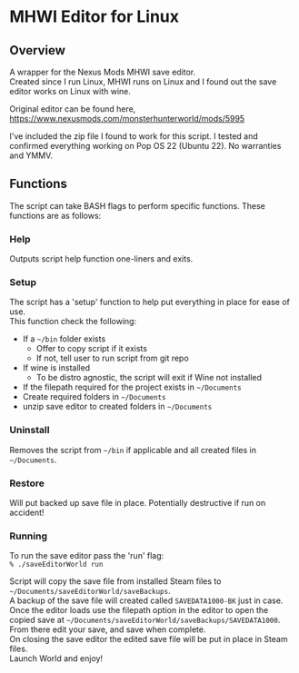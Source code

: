 # MHWI Editor for Linux

## Overview
A wrapper for the Nexus Mods MHWI save editor. <br>
Created since I run Linux, MHWI runs on Linux and I found out the save editor works on Linux with wine. <br>

Original editor can be found here, <br>
https://www.nexusmods.com/monsterhunterworld/mods/5995 <br>

I've included the zip file I found to work for this script. I tested and confirmed everything working on
Pop OS 22 (Ubuntu 22). No warranties and YMMV. <br>

## Functions
The script can take BASH flags to perform specific functions. These functions are as follows: <br>

### Help 
Outputs script help function one-liners and exits. 

### Setup
The script has a 'setup' function to help put everything in place for ease of use. <br>
This function check the following:
* If a `~/bin` folder exists
  - Offer to copy script if it exists
  - If not, tell user to run script from git repo
* If wine is installed
  - To be distro agnostic, the script will exit if Wine not installed
* If the filepath required for the project exists in `~/Documents`
* Create required folders in `~/Documents` 
* unzip save editor to created folders in `~/Documents`

### Uninstall
Removes the script from `~/bin` if applicable and all created files in `~/Documents`. <br>

### Restore
Will put backed up save file in place. Potentially destructive if run on accident! <br>

### Running
To run the save editor pass the 'run' flag: <br>
`% ./saveEditorWorld run`

Script will copy the save file from installed Steam files to `~/Documents/saveEditorWorld/saveBackups`. <br>
A backup of the save file will created called `SAVEDATA1000-BK` just in case. <br>
Once the editor loads use the filepath option in the editor to open the copied save at `~/Documents/saveEditorWorld/saveBackups/SAVEDATA1000`. <br>
From there edit your save, and save when complete. <br>
On closing the save editor the edited save file will be put in place in Steam files. <br>
Launch World and enjoy! <br>
